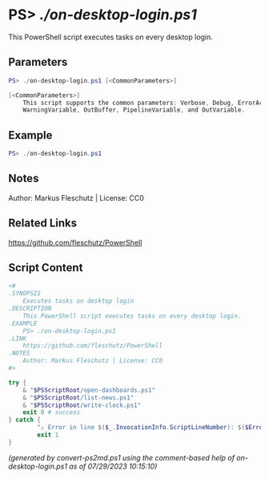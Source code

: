 PS> *./on-desktop-login.ps1*
====================

This PowerShell script executes tasks on every desktop login.

Parameters
----------
```powershell
PS> ./on-desktop-login.ps1 [<CommonParameters>]

[<CommonParameters>]
    This script supports the common parameters: Verbose, Debug, ErrorAction, ErrorVariable, WarningAction, 
    WarningVariable, OutBuffer, PipelineVariable, and OutVariable.
```

Example
-------
```powershell
PS> ./on-desktop-login.ps1

```

Notes
-----
Author: Markus Fleschutz | License: CC0

Related Links
-------------
https://github.com/fleschutz/PowerShell

Script Content
--------------
```powershell
<#
.SYNOPSIS
	Executes tasks on desktop login
.DESCRIPTION
	This PowerShell script executes tasks on every desktop login.
.EXAMPLE
	PS> ./on-desktop-login.ps1
.LINK
	https://github.com/fleschutz/PowerShell
.NOTES
	Author: Markus Fleschutz | License: CC0
#>

try {
	& "$PSScriptRoot/open-dashboards.ps1"
	& "$PSScriptRoot/list-news.ps1"
	& "$PSScriptRoot/write-clock.ps1"
	exit 0 # success
} catch {
        "⚠️ Error in line $($_.InvocationInfo.ScriptLineNumber): $($Error[0])"
        exit 1
}
```

*(generated by convert-ps2md.ps1 using the comment-based help of on-desktop-login.ps1 as of 07/29/2023 10:15:10)*
